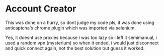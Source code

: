 # Account Creator

This was done on a hurry, so dont judge my code pls, it was done using anticaptcha's chrome plugin which was imported via selenium.

Yes, it doesnt use proxies because i was too lazy so i left it semimanual, i used a random vpn (mysterium) so when it ended, i would just disconnect and quick connect again, not the best solution but guess it worked.
